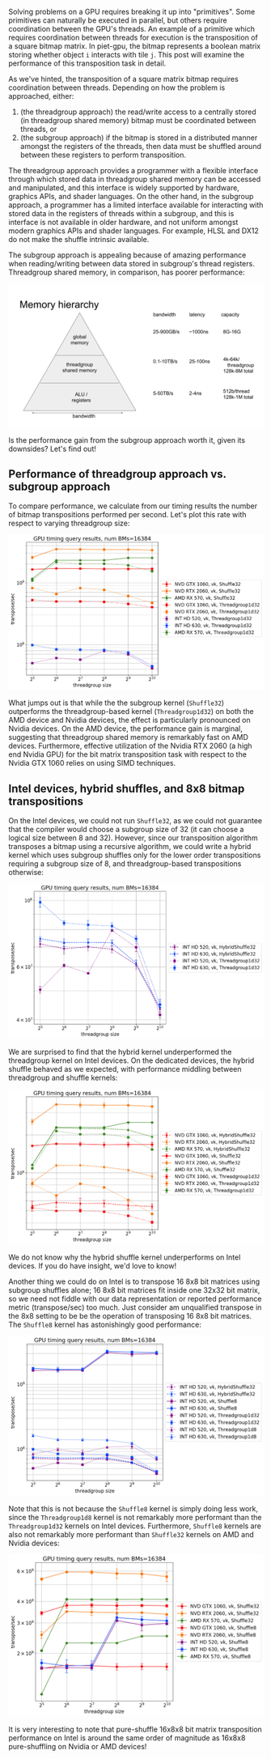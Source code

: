 Solving problems on a GPU requires breaking it up into "primitives". Some primitives can naturally be executed in parallel, but others require 
coordination between the GPU's threads. An example of a primitive which requires coordination between threads for execution is the 
transposition of a square bitmap matrix. In piet-gpu, the bitmap represents a boolean matrix storing whether object `i` interacts with 
tile `j`. This post will examine the performance of this transposition task in detail. 

As we've hinted, the transposition of a square matrix bitmap requires coordination between threads. Depending on how the problem is
approached, either: 

1. (the threadgroup approach) the read/write access to a centrally stored (in threadgroup shared memory) bitmap must be coordinated between 
threads, or 
2. (the subgroup approach) if the bitmap is stored in a distributed manner amongst the registers of the threads, then data must be shuffled 
around between these registers to perform transposition. 

The threadgroup approach provides a programmer with a flexible interface through which stored data in threadgroup shared memory can be 
accessed and manipulated, and this interface is widely supported by hardware, graphics APIs, and shader languages. On the other hand, in the 
subgroup approach, a programmer has a limited interface available for interacting with stored data in the registers of threads within a 
subgroup, and this is interface is not available in older hardware, and not uniform amongst modern graphics APIs and shader languages. For 
example, HLSL and DX12 do not make the shuffle intrinsic available. 

The subgroup approach is appealing because of amazing performance when reading/writing between data stored in subgroup's thread registers. 
Threadgroup shared memory, in comparison, has poorer performance:

![memory-hierarchy](./diagrams/memory-hierarchy.png)

Is the performance gain from the subgroup approach worth it, given its downsides? Let's find out!

## Performance of threadgroup approach vs. subgroup approach

To compare performance, we calculate from our timing results the number of bitmap transpositions performed per second. Let's plot this rate with respect to varying threadgroup size:

![](./plots/dedicated_simd_tg_comparison.png)

What jumps out is that while the the subgroup kernel (`Shuffle32`) outperforms the threadgroup-based kernel (`Threadgroup1d32`) on both the AMD device and Nvidia devices, the effect is particularly pronounced on Nvidia devices. On the AMD device, the performance gain is marginal, suggesting that threadgroup shared memory is remarkably fast on AMD devices. Furthermore, effective utilization of the Nvidia RTX 2060 (a high end Nvidia GPU) for the bit matrix transposition task with respect to the Nvidia GTX 1060 relies on using SIMD techniques. 

## Intel devices, hybrid shuffles, and 8x8 bitmap transpositions

On the Intel devices, we could not run `Shuffle32`, as we could not guarantee that the compiler would choose a subgroup size of 32 (it can choose a logical size between 8 and 32). However, since our transposition algorithm transposes a bitmap using a recursive algorithm, we could write a hybrid kernel which uses subgroup shuffles only for the lower order transpositions requiring a subgroup size of 8, and threadgroup-based transpositions otherwise:

![](./plots/integrated_hybrid_tg_comparison.png)

We are surprised to find that the hybrid kernel underperformed the threadgroup kernel on Intel devices. On the dedicated devices, the hybrid shuffle behaved as we expected, with performance middling between threadgroup and shuffle kernels:

![](./plots/dedicated_hybrid_tg_comparison.png)

We do not know why the hybrid shuffle kernel underperforms on Intel devices. If you do have insight, we'd love to know!

Another thing we could do on Intel is to transpose 16 8x8 bit matrices using subgroup shuffles alone; 16 8x8 bit matrices fit inside one 32x32 bit matrix, so we need not fiddle with our data representation or reported performance metric (transpose/sec) too much. Just consider am unqualified transpose in the 8x8 setting to be be the operation of transposing 16 8x8 bit matrices. The `Shuffle8` kernel has astonishingly good performance: 

![](./plots/intel_8vs32_comparison.png)

Note that this is not because the `Shuffle8` kernel is simply doing less work, since the `Threadgroup1d8` kernel is not remarkably more performant than the `Threadgroup1d32` kernels on Intel devices. Furthermore, `Shuffle8` kernels are also not remarkably more performant than `Shuffle32` kernels on AMD and Nvidia devices:

![](./plots/shuffle_8vs32_comparison.png)

It is very interesting to note that pure-shuffle 16x8x8 bit matrix transposition performance on Intel is around the same order of magnitude as 16x8x8 pure-shuffling on Nvidia or AMD devices!
